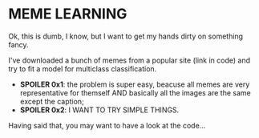 # MEME LEARNING

Ok, this is dumb, I know, but I want to get my hands dirty on something fancy.

I've downloaded a bunch of memes from a popular site (link in code) and try to fit a model for multiclass classification.
* **SPOILER 0x1**: the problem is super easy, beacuse all memes are very representative for themself AND basically all the images are the same except the caption;
* **SPOILER 0x2**: I WANT TO TRY SIMPLE THINGS.

Having said that, you may want to have a look at the code...
